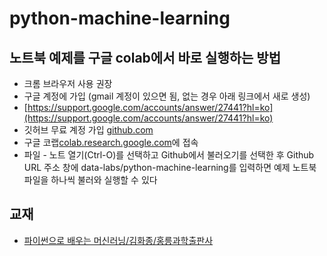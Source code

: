 # python-machine-learning

## 노트북 예제를 구글 colab에서 바로 실행하는 방법

- 크롬 브라우저 사용 권장
- 구글 계정에 가입 (gmail 계정이 있으면 됨, 없는 경우 아래 링크에서 새로 생성)
- [https://support.google.com/accounts/answer/27441?hl=ko](https://support.google.com/accounts/answer/27441?hl=ko)
- 깃허브 무료 계정 가입 [github.com](http://github.com/)
- 구글 코랩[colab.research.google.com](http://colab.research.google.com/)에 접속
- 파일 - 노트 열기(Ctrl-O)를 선택하고 Github에서 불러오기를 선택한 후 Github URL 주소 창에 data-labs/python-machine-learning를 입력하면 예제 노트북 파일을 하나씩 불러와 실행할 수 있다

## 교재
- [파이썬으로 배우는 머신러닝/김화종/홍릉과학출판사](https://www.kyobobook.co.kr/product/detailViewKor.laf?ejkGb=KOR&mallGb=KOR&barcode=9791156000440&orderClick=LAG&Kc=)


